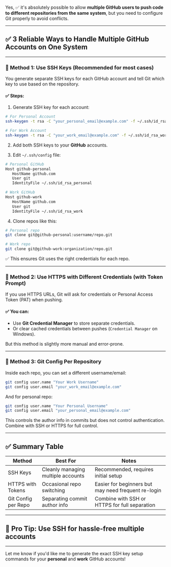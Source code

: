 Yes, ✅ it's absolutely possible to allow **multiple GitHub users to push code to different repositories from the same system**, but you need to configure Git properly to avoid conflicts.

---

## ✅ **3 Reliable Ways to Handle Multiple GitHub Accounts on One System**

---

### **🔹 Method 1: Use SSH Keys (Recommended for most cases)**

You generate separate SSH keys for each GitHub account and tell Git which key to use based on the repository.

#### ✅ Steps:

1. Generate SSH key for each account:

```bash
# For Personal Account
ssh-keygen -t rsa -C "your_personal_email@example.com" -f ~/.ssh/id_rsa_personal

# For Work Account
ssh-keygen -t rsa -C "your_work_email@example.com" -f ~/.ssh/id_rsa_work
```

2. Add both SSH keys to your **GitHub** accounts.

3. Edit `~/.ssh/config` file:

```bash
# Personal GitHub
Host github-personal
   HostName github.com
   User git
   IdentityFile ~/.ssh/id_rsa_personal

# Work GitHub
Host github-work
   HostName github.com
   User git
   IdentityFile ~/.ssh/id_rsa_work
```

4. Clone repos like this:

```bash
# Personal repo
git clone git@github-personal:username/repo.git

# Work repo
git clone git@github-work:organization/repo.git
```

✅ This ensures Git uses the right credentials for each repo.

---

### **🔹 Method 2: Use HTTPS with Different Credentials (with Token Prompt)**

If you use HTTPS URLs, Git will ask for credentials or Personal Access Token (PAT) when pushing.

#### ✅ You can:

* Use **Git Credential Manager** to store separate credentials.
* Or clear cached credentials between pushes (`Credential Manager` on Windows).

But this method is slightly more manual and error-prone.

---

### **🔹 Method 3: Git Config Per Repository**

Inside each repo, you can set a different username/email:

```bash
git config user.name "Your Work Username"
git config user.email "your_work_email@example.com"
```

And for personal repo:

```bash
git config user.name "Your Personal Username"
git config user.email "your_personal_email@example.com"
```

This controls the author info in commits but does not control authentication. Combine with SSH or HTTPS for full control.

---

## ✅ **Summary Table**

| Method              | Best For                           | Notes                                               |
| ------------------- | ---------------------------------- | --------------------------------------------------- |
| SSH Keys            | Cleanly managing multiple accounts | Recommended, requires initial setup                 |
| HTTPS with Tokens   | Occasional repo switching          | Easier for beginners but may need frequent re-login |
| Git Config per Repo | Separating commit author info      | Combine with SSH or HTTPS for full separation       |

---

## 🧠 **Pro Tip: Use SSH for hassle-free multiple accounts**

---

Let me know if you'd like me to generate the exact SSH key setup commands for your **personal** and **work** GitHub accounts!
